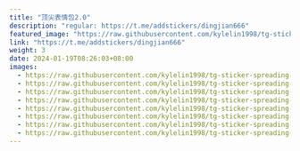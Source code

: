 ```yaml
---
title: "顶尖表情包2.0"
description: "regular: https://t.me/addstickers/dingjian666"
featured_image: "https://raw.githubusercontent.com/kylelin1998/tg-sticker-spreading-worldwide-images/main/img/738c8633-4752-4f55-b97b-6f954c67235e.jpg"
link: "https://t.me/addstickers/dingjian666"
weight: 3
date: 2024-01-19T08:26:03+08:00
images:
  - https://raw.githubusercontent.com/kylelin1998/tg-sticker-spreading-worldwide-images/main/img/738c8633-4752-4f55-b97b-6f954c67235e.jpg
  - https://raw.githubusercontent.com/kylelin1998/tg-sticker-spreading-worldwide-images/main/img/869ad6f6-f023-4be7-85a0-17850e355a38.jpg
  - https://raw.githubusercontent.com/kylelin1998/tg-sticker-spreading-worldwide-images/main/img/34a691b5-aaf1-47a7-8255-97850dae7be4.jpg
  - https://raw.githubusercontent.com/kylelin1998/tg-sticker-spreading-worldwide-images/main/img/6cba1b32-52e4-4fae-b864-5850170b8bb9.jpg
  - https://raw.githubusercontent.com/kylelin1998/tg-sticker-spreading-worldwide-images/main/img/f4cb602a-5882-4532-8fbe-76ce55cd072c.jpg
  - https://raw.githubusercontent.com/kylelin1998/tg-sticker-spreading-worldwide-images/main/img/3717abdf-ef87-4767-be49-1a956588e7df.jpg
  - https://raw.githubusercontent.com/kylelin1998/tg-sticker-spreading-worldwide-images/main/img/41801647-7a9b-4292-a205-26f708592b1c.jpg
  - https://raw.githubusercontent.com/kylelin1998/tg-sticker-spreading-worldwide-images/main/img/98de380d-be46-4403-82cb-08f691525dce.jpg
---
```

